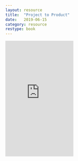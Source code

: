 ```yaml
---
layout: resource
title:  "Project to Product"
date:   2019-06-15
category: resource
restype: book
---
```


<iframe type="text/html" width="212" height="362" frameborder="0" allowfullscreen style="max-width:100%" src="https://read.amazon.com/kp/card?asin=B07F3DJMZ1&preview=inline&linkCode=kpe&ref_=cm_sw_r_kb_dp_e6f.CbTSQTP2K" ></iframe>